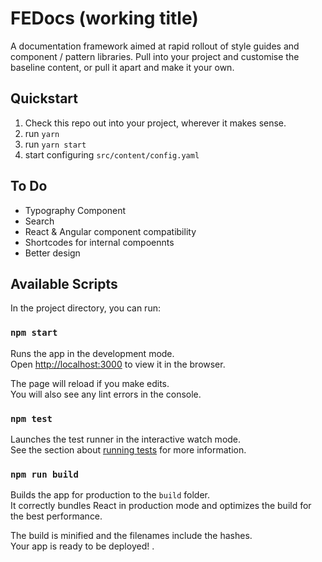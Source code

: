 # FEDocs (working title)

A documentation framework aimed at rapid rollout of style guides and component / pattern libraries.
Pull into your project and customise the baseline content, or pull it apart and make it your own.

## Quickstart
1. Check this repo out into your project, wherever it makes sense. 
2. run `yarn`
3. run `yarn start`
4. start configuring `src/content/config.yaml`

## To Do
* Typography Component
* Search
* React & Angular component compatibility
* Shortcodes for internal compoennts
* Better design


## Available Scripts

In the project directory, you can run:

### `npm start`

Runs the app in the development mode.<br>
Open [http://localhost:3000](http://localhost:3000) to view it in the browser.

The page will reload if you make edits.<br>
You will also see any lint errors in the console.

### `npm test`

Launches the test runner in the interactive watch mode.<br>
See the section about [running tests](#running-tests) for more information.

### `npm run build`

Builds the app for production to the `build` folder.<br>
It correctly bundles React in production mode and optimizes the build for the best performance.

The build is minified and the filenames include the hashes.<br>
Your app is ready to be deployed!
.
